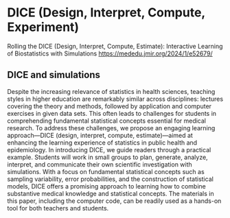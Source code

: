 # DICE (Design, Interpret, Compute, Experiment)

Rolling the DICE (Design, Interpret, Compute, Estimate): Interactive Learning of Biostatistics with Simulations
https://mededu.jmir.org/2024/1/e52679/

## DICE and simulations
Despite the increasing relevance of statistics in health sciences, teaching styles in higher education are remarkably similar across disciplines: lectures covering the theory and methods, followed by application and computer exercises in given data sets. This often leads to challenges for students in comprehending fundamental statistical concepts essential for medical research. To address these challenges, we propose an engaging learning approach—DICE (design, interpret, compute, estimate)—aimed at enhancing the learning experience of statistics in public health and epidemiology. In introducing DICE, we guide readers through a practical example. Students will work in small groups to plan, generate, analyze, interpret, and communicate their own scientific investigation with simulations. With a focus on fundamental statistical concepts such as sampling variability, error probabilities, and the construction of statistical models, DICE offers a promising approach to learning how to combine substantive medical knowledge and statistical concepts. The materials in this paper, including the computer code, can be readily used as a hands-on tool for both teachers and students.
